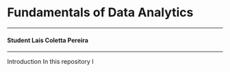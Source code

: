 # Fundamentals of Data Analytics
***
#### Student Lais Coletta Pereira
***
Introduction
In this repository I 